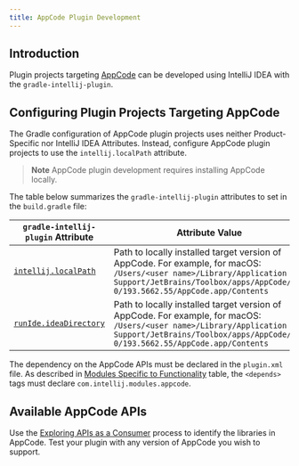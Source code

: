 ```yaml
---
title: AppCode Plugin Development
---
```


## Introduction
Plugin projects targeting [AppCode](https://www.jetbrains.com/objc/) can be developed using IntelliJ IDEA with the `gradle-intellij-plugin`.

## Configuring Plugin Projects Targeting AppCode
The Gradle configuration of AppCode plugin projects uses neither Product-Specific nor IntelliJ IDEA Attributes.
Instead, configure AppCode plugin projects to use the `intellij.localPath` attribute.

> **Note** AppCode plugin development requires installing AppCode locally.

The table below summarizes the `gradle-intellij-plugin` attributes to set in the `build.gradle` file:

| `gradle-intellij-plugin` Attribute | Attribute Value |
|-----------|-------|
| [`intellij.localPath`](https://github.com/JetBrains/gradle-intellij-plugin/blob/master/README.md#intellij-platform-properties) | Path to locally installed target version of AppCode. For example, for macOS:<br>`/Users/<user name>/Library/Application Support/JetBrains/Toolbox/apps/AppCode/ch-0/193.5662.55/AppCode.app/Contents`  |
| [`runIde.ideaDirectory`](https://github.com/JetBrains/gradle-intellij-plugin/blob/master/README.md#running-dsl) | Path to locally installed target version of AppCode. For example, for macOS:<br>`/Users/<user name>/Library/Application Support/JetBrains/Toolbox/apps/AppCode/ch-0/193.5662.55/AppCode.app/Contents` |

The dependency on the AppCode APIs must be declared in the `plugin.xml` file.
As described in [Modules Specific to Functionality](/basics/getting_started/plugin_compatibility.md#modules-specific-to-functionality) table, the `<depends>` tags must declare `com.intellij.modules.appcode`.

## Available AppCode APIs
Use the [Exploring APIs as a Consumer](/basics/getting_started/plugin_compatibility.md#exploring-apis-as-a-consumer) process to identify the libraries in AppCode.
Test your plugin with any version of AppCode you wish to support.
